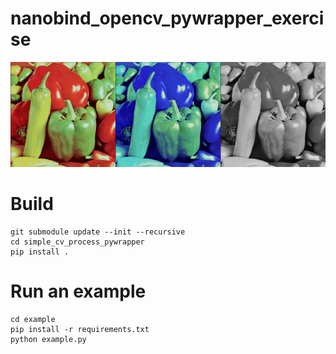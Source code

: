 # nanobind_opencv_pywrapper_exercise
![peppers](https://github.com/yuki-inaho/nanobind_opencv_exercise/blob/main/doc/output.png)

# Build
```
git submodule update --init --recursive
cd simple_cv_process_pywrapper
pip install .
```

# Run an example
```
cd example
pip install -r requirements.txt
python example.py
```
